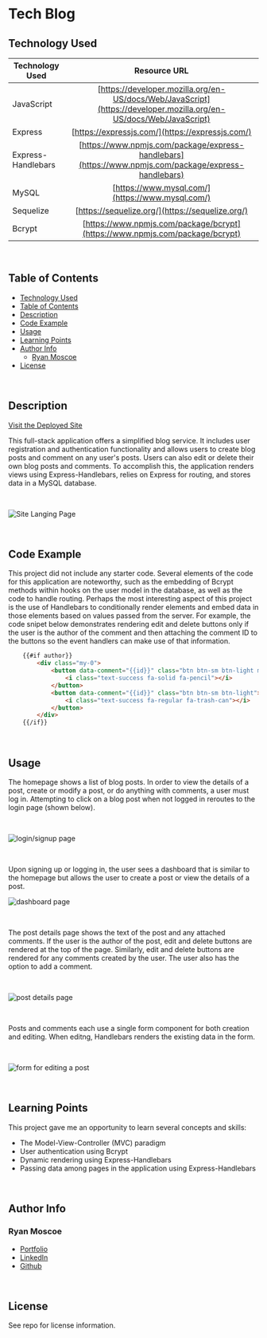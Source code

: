 # Tech Blog

## Technology Used 

| Technology Used    |                                                    Resource URL                                                    |
| ------------------ | :----------------------------------------------------------------------------------------------------------------: |
| JavaScript         | [https://developer.mozilla.org/en-US/docs/Web/JavaScript](https://developer.mozilla.org/en-US/docs/Web/JavaScript) |
| Express            |                                  [https://expressjs.com/](https://expressjs.com/)                                  |
| Express-Handlebars |        [https://www.npmjs.com/package/express-handlebars](https://www.npmjs.com/package/express-handlebars)        |
| MySQL              |                                  [https://www.mysql.com/](https://www.mysql.com/)                                  |
| Sequelize          |                                  [https://sequelize.org/](https://sequelize.org/)                                  |
| Bcrypt             |                    [https://www.npmjs.com/package/bcrypt](https://www.npmjs.com/package/bcrypt)                    |

<br/>

## Table of Contents
- [Technology Used](#technology-used)
- [Table of Contents](#table-of-contents)
- [Description](#description)
- [Code Example](#code-example)
- [Usage](#usage)
- [Learning Points](#learning-points)
- [Author Info](#author-info)
  - [Ryan Moscoe](#ryan-moscoe)
- [License](#license)

<br/>

## Description 

[Visit the Deployed Site](https://aqueous-citadel-97448.herokuapp.com/)

This full-stack application offers a simplified blog service. It includes user registration and authentication functionality and allows users to create blog posts and comment on any user's posts. Users can also edit or delete their own blog posts and comments. To accomplish this, the application renders views using Express-Handlebars, relies on Express for routing, and stores data in a MySQL database.

<br/>

![Site Langing Page](./assets/images/landing-page.png)

<br/>

## Code Example

This project did not include any starter code. Several elements of the code for this application are noteworthy, such as the embedding of Bcrypt methods within hooks on the user model in the database, as well as the code to handle routing. Perhaps the most interesting aspect of this project is the use of Handlebars to conditionally render elements and embed data in those elements based on values passed from the server. For example, the code snipet below demonstrates rendering edit and delete buttons only if the user is the author of the comment and then attaching the comment ID to the buttons so the event handlers can make use of that information.


```html
    {{#if author}}
        <div class="my-0">
            <button data-comment="{{id}}" class="btn btn-sm btn-light mx-2">
                <i class="text-success fa-solid fa-pencil"></i>
            </button>
            <button data-comment="{{id}}" class="btn btn-sm btn-light">
                <i class="text-success fa-regular fa-trash-can"></i>
            </button>
        </div>
    {{/if}}
```

<br/>

## Usage 

The homepage shows a list of blog posts. In order to view the details of a post, create or modify a post, or do anything with comments, a user must log in. Attempting to click on a blog post when not logged in reroutes to the login page (shown below).

<br/>

![login/signup page](./assets/images/login.png)

<br/>

Upon signing up or logging in, the user sees a dashboard that is similar to the homepage but allows the user to create a post or view the details of a post.

![dashboard page](./assets/images/dashboard.png)

<br/>

The post details page shows the text of the post and any attached comments. If the user is the author of the post, edit and delete buttons are rendered at the top of the page. Similarly, edit and delete buttons are rendered for any comments created by the user. The user also has the option to add a comment.

<br/>

![post details page](./assets/images/post.png)

<br/>

Posts and comments each use a single form component for both creation and editing. When editng, Handlebars renders the existing data in the form.

<br/>

![form for editing a post](./assets/images/edit.png)

<br/>

## Learning Points 

This project gave me an opportunity to learn several concepts and skills:
* The Model-View-Controller (MVC) paradigm
* User authentication using Bcrypt
* Dynamic rendering using Express-Handlebars
* Passing data among pages in the application using Express-Handlebars

<br/>

## Author Info

### Ryan Moscoe 

* [Portfolio](https://rmoscoe.github.io/my-portfolio/)
* [LinkedIn](https://www.linkedin.com/in/ryan-moscoe-8652973/)
* [Github](https://github.com/rmoscoe)

<br/>

## License

See repo for license information.

